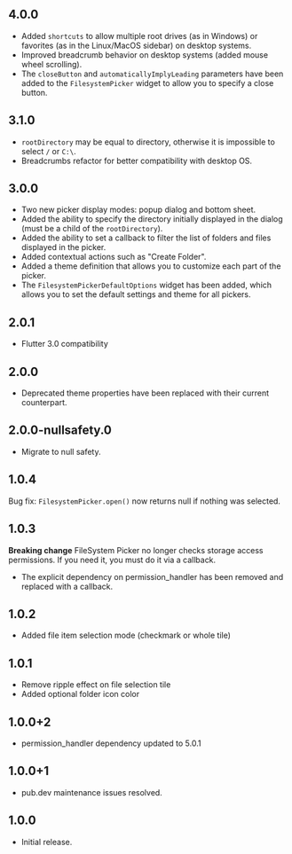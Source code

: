 ## 4.0.0

* Added `shortcuts` to allow multiple root drives (as in Windows) or favorites (as in the Linux/MacOS sidebar) on desktop systems.
* Improved breadcrumb behavior on desktop systems (added mouse wheel scrolling).
* The `closeButton` and `automaticallyImplyLeading` parameters have been added to the `FilesystemPicker` widget to allow you to specify a close button.

## 3.1.0

* `rootDirectory` may be equal to directory, otherwise it is impossible to select `/` or `C:\`.
* Breadcrumbs refactor for better compatibility with desktop OS.

## 3.0.0

* Two new picker display modes: popup dialog and bottom sheet.
* Added the ability to specify the directory initially displayed in the dialog (must be a child of the `rootDirectory`).
* Added the ability to set a callback to filter the list of folders and files displayed in the picker.
* Added contextual actions such as "Create Folder".
* Added a theme definition that allows you to customize each part of the picker.
* The `FilesystemPickerDefaultOptions` widget has been added, which allows you to set the default settings and theme for all pickers.

## 2.0.1

* Flutter 3.0 compatibility

## 2.0.0

* Deprecated theme properties have been replaced with their current counterpart.

## 2.0.0-nullsafety.0

* Migrate to null safety.

## 1.0.4

Bug fix: `FilesystemPicker.open()` now returns null if nothing was selected.

## 1.0.3

**Breaking change**
FileSystem Picker no longer checks storage access permissions. If you need it, you must do it via a callback.

* The explicit dependency on permission_handler has been removed and replaced with a callback.

## 1.0.2

* Added file item selection mode (checkmark or whole tile)

## 1.0.1

* Remove ripple effect on file selection tile
* Added optional folder icon color

## 1.0.0+2

* permission_handler dependency updated to 5.0.1

## 1.0.0+1

* pub.dev maintenance issues resolved.

## 1.0.0

* Initial release.
